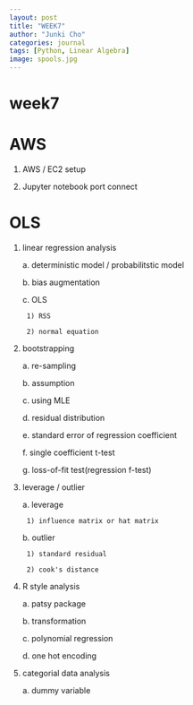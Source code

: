 ```yaml
---
layout: post
title: "WEEK7"
author: "Junki Cho"
categories: journal
tags: [Python, Linear Algebra]
image: spools.jpg
---
```


# week7

# AWS

1. AWS / EC2 setup

2. Jupyter notebook port connect

# OLS

1. linear regression analysis

    a. deterministic model / probabilitstic model

    b. bias augmentation

    c. OLS

        1) RSS

        2) normal equation

2. bootstrapping

    a. re-sampling

    b. assumption

    c. using MLE

    d. residual distribution

    e. standard error of regression coefficient

    f. single coefficient t-test

    g. loss-of-fit test(regression f-test)

3. leverage / outlier

    a. leverage

        1) influence matrix or hat matrix

    b. outlier

        1) standard residual

        2) cook's distance

4. R style analysis

    a. patsy package

    b. transformation

    c. polynomial regression

    d. one hot encoding

5. categorial data analysis

    a. dummy variable
